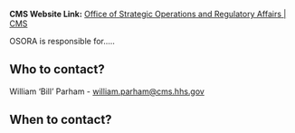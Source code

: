 **CMS Website Link:** [Office of Strategic Operations and Regulatory Affairs | CMS](https://www.cms.gov/about-cms/agency-information/cmsleadership/office_osora)



OSORA is responsible for.....  


## Who to contact?  


William ‘Bill’ Parham - [william.parham@cms.hhs.gov](william.parham@cms.hhs.gov) 



## When to contact?

